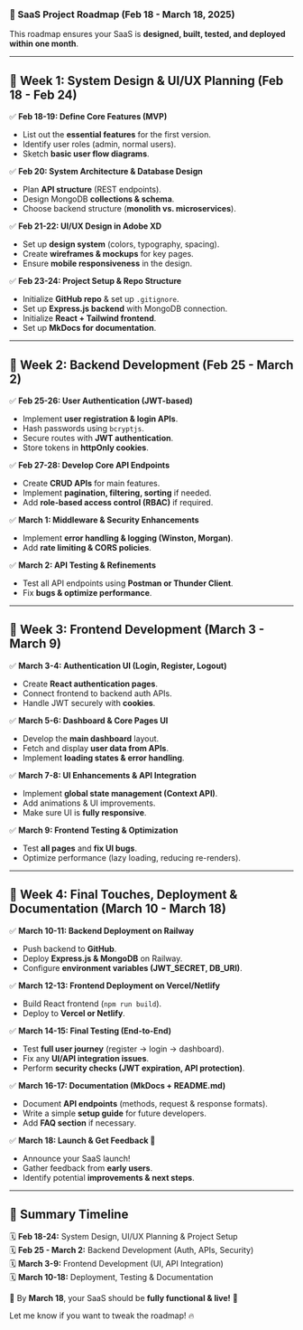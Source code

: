 ### **🚀 SaaS Project Roadmap (Feb 18 - March 18, 2025)**  

This roadmap ensures your SaaS is **designed, built, tested, and deployed within one month**.  

---

## **🔹 Week 1: System Design & UI/UX Planning (Feb 18 - Feb 24)**  

✅ **Feb 18-19: Define Core Features (MVP)**  

- List out the **essential features** for the first version.  
- Identify user roles (admin, normal users).  
- Sketch **basic user flow diagrams**.  

✅ **Feb 20: System Architecture & Database Design**  

- Plan **API structure** (REST endpoints).  
- Design MongoDB **collections & schema**.  
- Choose backend structure (**monolith vs. microservices**).  

✅ **Feb 21-22: UI/UX Design in Adobe XD**  

- Set up **design system** (colors, typography, spacing).  
- Create **wireframes & mockups** for key pages.  
- Ensure **mobile responsiveness** in the design.  

✅ **Feb 23-24: Project Setup & Repo Structure**  

- Initialize **GitHub repo** & set up `.gitignore`.  
- Set up **Express.js backend** with MongoDB connection.  
- Initialize **React + Tailwind frontend**.  
- Set up **MkDocs for documentation**.  

---

## **🔹 Week 2: Backend Development (Feb 25 - March 2)**  

✅ **Feb 25-26: User Authentication (JWT-based)**  

- Implement **user registration & login APIs**.  
- Hash passwords using `bcryptjs`.  
- Secure routes with **JWT authentication**.  
- Store tokens in **httpOnly cookies**.  

✅ **Feb 27-28: Develop Core API Endpoints**  

- Create **CRUD APIs** for main features.  
- Implement **pagination, filtering, sorting** if needed.  
- Add **role-based access control (RBAC)** if required.  

✅ **March 1: Middleware & Security Enhancements**  

- Implement **error handling & logging (Winston, Morgan)**.  
- Add **rate limiting & CORS policies**.  

✅ **March 2: API Testing & Refinements**  

- Test all API endpoints using **Postman or Thunder Client**.  
- Fix **bugs & optimize performance**.  

---

## **🔹 Week 3: Frontend Development (March 3 - March 9)**  

✅ **March 3-4: Authentication UI (Login, Register, Logout)**  

- Create **React authentication pages**.  
- Connect frontend to backend auth APIs.  
- Handle JWT securely with **cookies**.  

✅ **March 5-6: Dashboard & Core Pages UI**  

- Develop the **main dashboard** layout.  
- Fetch and display **user data from APIs**.  
- Implement **loading states & error handling**.  

✅ **March 7-8: UI Enhancements & API Integration**  

- Implement **global state management (Context API)**.  
- Add animations & UI improvements.  
- Make sure UI is **fully responsive**.  

✅ **March 9: Frontend Testing & Optimization**  

- Test **all pages** and **fix UI bugs**.  
- Optimize performance (lazy loading, reducing re-renders).  

---

## **🔹 Week 4: Final Touches, Deployment & Documentation (March 10 - March 18)**  

✅ **March 10-11: Backend Deployment on Railway**  

- Push backend to **GitHub**.  
- Deploy **Express.js & MongoDB** on Railway.  
- Configure **environment variables (JWT_SECRET, DB_URI)**.  

✅ **March 12-13: Frontend Deployment on Vercel/Netlify**  

- Build React frontend (`npm run build`).  
- Deploy to **Vercel or Netlify**.  

✅ **March 14-15: Final Testing (End-to-End)**  

- Test **full user journey** (register → login → dashboard).  
- Fix any **UI/API integration issues**.  
- Perform **security checks (JWT expiration, API protection)**.  

✅ **March 16-17: Documentation (MkDocs + README.md)**  

- Document **API endpoints** (methods, request & response formats).  
- Write a simple **setup guide** for future developers.  
- Add **FAQ section** if necessary.  

✅ **March 18: Launch & Get Feedback 🚀**  

- Announce your SaaS launch!  
- Gather feedback from **early users**.  
- Identify potential **improvements & next steps**.  

---

## **🎯 Summary Timeline**

🗓 **Feb 18-24:** System Design, UI/UX Planning & Project Setup  
🗓 **Feb 25 - March 2:** Backend Development (Auth, APIs, Security)  
🗓 **March 3-9:** Frontend Development (UI, API Integration)  
🗓 **March 10-18:** Deployment, Testing & Documentation  

🚀 By **March 18**, your SaaS should be **fully functional & live!** 🎉  

Let me know if you want to tweak the roadmap! 🔥
